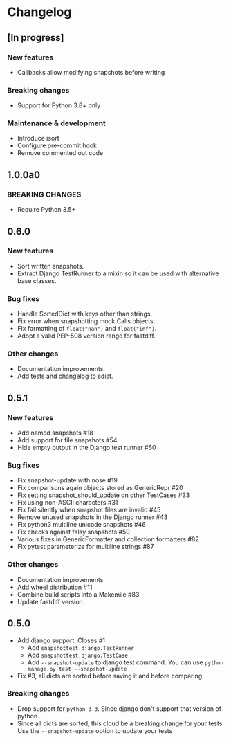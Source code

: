 # Changelog

## [In progress]

### New features
- Callbacks allow modifying snapshots before writing

### Breaking changes
- Support for Python 3.8+ only

### Maintenance & development
- Introduce isort
- Configure pre-commit hook
- Remove commented out code

## 1.0.0a0

### BREAKING CHANGES

- Require Python 3.5+


## 0.6.0

### New features

- Sort written snapshots.
- Extract Django TestRunner to a mixin so it can be used with alternative base
  classes.

### Bug fixes

- Handle SortedDict with keys other than strings.
- Fix error when snapshotting mock Calls objects.
- Fix formatting of `float("nan")` and `float("inf")`.
- Adopt a valid PEP-508 version range for fastdiff.

### Other changes

- Documentation improvements.
- Add tests and changelog to sdist.


## 0.5.1

### New features

- Add named snapshots #18
- Add support for file snapshots #54
- Hide empty output in the Django test runner #60

### Bug fixes

- Fix snapshot-update with nose #19
- Fix comparisons again objects stored as GenericRepr #20
- Fix setting snapshot_should_update on other TestCases #33
- Fix using non-ASCII characters #31
- Fix fail silently when snapshot files are invalid #45
- Remove unused snapshots in the Django runner #43
- Fix python3 multiline unicode snapshots #46
- Fix checks against falsy snapshots #50
- Various fixes in GenericFormatter and collection formatters #82
- Fix pytest parameterize for multiline strings #87

### Other changes

- Documentation improvements.
- Add wheel distribution #11
- Combine build scripts into a Makemile #83
- Update fastdiff version


## 0.5.0

* Add django support. Closes #1
    - Add `snapshottest.django.TestRunner`
    - Add `snapshottest.django.TestCase`
    - Add `--snapshot-update` to django test command. You can use `python manage.py test --snapshot-update`
* Fix #3, all dicts are sorted before saving it and before comparing.

### Breaking changes

* Drop support for `python 3.3`. Since django don't support that version of python.
* Since all dicts are sorted, this cloud be a breaking change for your tests.
    Use the `--snapshot-update` option to update your tests
